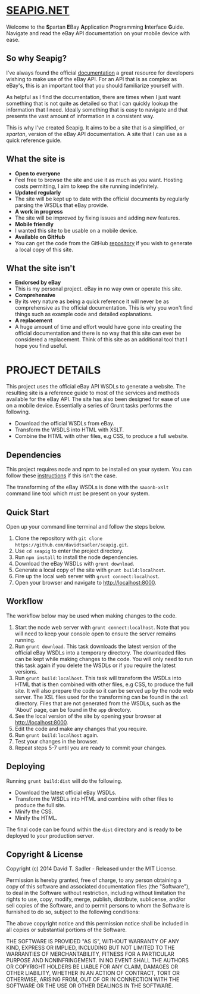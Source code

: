 # [SEAPIG.NET](http://seapig.net)

Welcome to the **S**partan **E**Bay **A**pplication **P**rogramming **I**nterface **G**uide. Navigate and read the eBay API documentation on your mobile device with ease. 

## So why Seapig?

I've always found the official [documentation](https://go.developer.ebay.com/developers/ebay/documentation-tools/) a great resource for developers wishing to make use of the eBay API. For an API that is as complex as eBay's, this is an important tool that you should familiarize yourself with.

As helpful as I find the documentation, there are times when I just want something that is not quite as detailed so that I can quickly lookup the information that I need. Ideally something that is easy to navigate and that presents the vast amount of information in a consistent way.

This is why I've created Seapig. It aims to be a site that is a simplified, or *spartan*, version of the eBay API documentation. A site that I can use as a quick reference guide.

## What the site is
  - **Open to everyone**
  - Feel free to browse the site and use it as much as you want. Hosting costs permitting, I aim to keep the site running indefinitely.
  - **Updated regularly**
  - The site will be kept up to date with the official documents by regularly parsing the WSDLs that eBay provide.
  - **A work in progress**
  - The site will be improved by fixing issues and adding new features.
  - **Mobile friendly**
  - I wanted this site to be usable on a mobile device.
  - **Available on GitHub**
  - You can get the code from the GitHub [repository](https://github.com/davidtsadler/seapig) if you wish to generate a local copy of this site.

## What the site isn't 
  - **Endorsed by eBay**
  - This is my personal project. eBay in no way own or operate this site.
  - **Comprehensive**
  - By its very nature as being a quick reference it will never be as comprehensive as the official documentation. This is why you won't find things such as example code and detailed explanations.
  - **A replacement**
  - A huge amount of time and effort would have gone into creating the official documentation and there is no way that this site can ever be considered a replacement. Think of this site as an additional tool that I hope you find useful.

# PROJECT DETAILS  

This project uses the official eBay API WSDLs to generate a website. The resulting site is a reference guide to most of the services and methods available for the eBay API. The site has also been designed for ease of use on a mobile device. Essentially a series of Grunt tasks performs the following. 

  - Download the official WSDLs from eBay.
  - Transform the WSDLS into HTML with XSLT.
  - Combine the HTML with other files, e.g CSS, to produce a full website.

## Dependencies 

This project requires node and npm to be installed on your system. You can follow these [instructions](http://davidtsadler.com/archives/2012/05/06/installing-node-js-on-ubuntu/) if this isn't the case.

The transforming of the eBay WSDLs is done with the `saxonb-xslt` command line tool which must be present on your system.

## Quick Start

Open up your command line terminal and follow the steps below.

1. Clone the repository with `git clone https://github.com/davidtsadler/seapig.git`.
2. Use `cd seapig` to enter the project directory.
3. Run `npm install` to install the node dependencies.
4. Download the eBay WSDLs with `grunt download`.
5. Generate a local copy of the site with `grunt build:localhost`.
6. Fire up the local web server with `grunt connect:localhost`.
7. Open your browser and navigate to [http://localhost:8000](http://localhost:8000).

## Workflow

The workflow below may be used when making changes to the code.

1. Start the node web server with `grunt connect:localhost`. Note that you will need to keep your console open to ensure the server remains running.
2. Run `grunt download`. This task downloads the latest version of the official eBay WSDLs into a temporary directory. The downloaded files can be kept while making changes to the code. You will only need to run this task again if you delete the WSDLs or if you require the latest versions. 
3. Run `grunt build:localhost`. This task will transform the WSDLs into HTML that is then combined with other files, e.g CSS, to produce the full site. It will also prepare the code so it can be served up by the node web server. The XSL files used for the transforming can be found in the `xsl` directory. Files that are not generated from the WSDLs, such as the 'About' page, can be found in the `app` directory.
4. See the local version of the site by opening your browser at [http://localhost:8000](http://localhost:8000).
5. Edit the code and make any changes that you require.
6. Run `grunt build:localhost` again.
7. Test your changes in the browser.
8. Repeat steps 5-7 until you are ready to commit your changes.

## Deploying

Running `grunt build:dist` will do the following.

* Download the latest official eBay WSDLs.
* Transform the WSDLs into HTML and combine with other files to produce the full site.
* Minify the CSS.
* Minify the HTML.

The final code can be found within the `dist` directory and is ready to be deployed to your production server.

## Copyright & License

Copyright (c) 2014 David T. Sadler - Released under the MIT License.

Permission is hereby granted, free of charge, to any person obtaining a copy of
this software and associated documentation files (the "Software"), to deal in
the Software without restriction, including without limitation the rights to
use, copy, modify, merge, publish, distribute, sublicense, and/or sell copies of
the Software, and to permit persons to whom the Software is furnished to do so,
subject to the following conditions:

The above copyright notice and this permission notice shall be included in all
copies or substantial portions of the Software.

THE SOFTWARE IS PROVIDED "AS IS", WITHOUT WARRANTY OF ANY KIND, EXPRESS OR
IMPLIED, INCLUDING BUT NOT LIMITED TO THE WARRANTIES OF MERCHANTABILITY, FITNESS
FOR A PARTICULAR PURPOSE AND NONINFRINGEMENT. IN NO EVENT SHALL THE AUTHORS OR
COPYRIGHT HOLDERS BE LIABLE FOR ANY CLAIM, DAMAGES OR OTHER LIABILITY, WHETHER
IN AN ACTION OF CONTRACT, TORT OR OTHERWISE, ARISING FROM, OUT OF OR IN
CONNECTION WITH THE SOFTWARE OR THE USE OR OTHER DEALINGS IN THE SOFTWARE.
